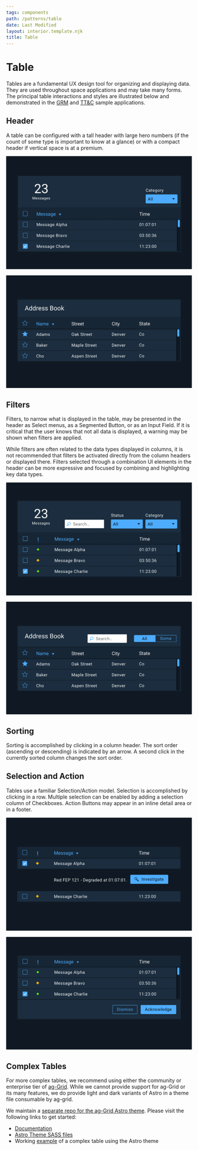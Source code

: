 ```yaml
---
tags: components
path: /patterns/table
date: Last Modified
layout: interior.template.njk
title: Table
---
```


# Table

Tables are a fundamental UX design tool for organizing and displaying data. They are used throughout space applications and may take many forms. The principal table interactions and styles are illustrated below and demonstrated in the [GRM](https://grm-dashboard.astrouxds.com/) and [TT&C](https://ttc-monitor.astrouxds.com/) sample applications.

## Header

A table can be configured with a tall header with large hero numbers (if the count of some type is important to know at a glance) or with a compact header if vertical space is at a premium.

![Table with tall header.](/img/patterns/table-header-tall.png "Table with tall header.")

![Table with compact header.](/img/patterns/table-header-compact.png "Table with compact header.")

## Filters

Filters, to narrow what is displayed in the table, may be presented in the header as Select menus, as a Segmented Button, or as an Input Field. If it is critical that the user knows that not all data is displayed, a warning may be shown when filters are applied.

While filters are often related to the data types displayed in columns, it is not recommended that filters be activated directly from the column headers or displayed there. Filters selected through a combination UI elements in the header can be more expressive and focused by combining and highlighting key data types.

![Table with filters as Select menus and wildcar Input Field.](/img/patterns/table-filters.png "Table with filters as Select menus and wildcar Input Field.")

![Table with filters as Segmented Buttons and wildcard Input Field.](/img/patterns/table-segmented-button.png "Table with filters as Segmented Buttons and wildcard Input Field.")

## Sorting

Sorting is accomplished by clicking in a column header. The sort order (ascending or descending) is indicated by an arrow. A second click in the currently sorted column changes the sort order.

## Selection and Action
Tables use a familiar Selection/Action model. Selection is accomplished by clicking in a row. Multiple selection can be enabled by adding a selection column of Checkboxes. Action Buttons may appear in an inline detail area or in a footer.

![Table with inline action.](/img/patterns/table-inline-action.png "Table with inline action.")

![Table with multiple selection and actions in footer.](/img/patterns/table-action-footer.png "Table with multiple selection and actions in footer.")

## Complex Tables

For more complex tables, we recommend using either the community or enterprise tier of [ag-Grid](https://www.ag-grid.com/). While we cannot provide support for ag-Grid or its many features, we do provide light and dark variants of Astro in a theme file consumable by ag-grid.

We maintain a [separate repo for the ag-Grid Astro theme](https://github.com/RocketCommunicationsInc/astro-ag-Grid). Please visit the following links to get started:

* [Documentation](https://github.com/RocketCommunicationsInc/astro-ag-Grid/#astro-ag-grid-theme)
* [Astro Theme SASS files](https://github.com/RocketCommunicationsInc/astro-ag-Grid/tree/master/src/css)
* Working [example](https://astro-ag-grid-example.netlify.app/) of a complex table using the Astro theme
